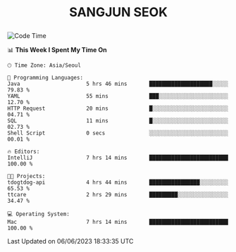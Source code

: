 <h1>
 <p align="center">
   SANGJUN SEOK
 </p>
</h1>

<!--START_SECTION:waka-->
![Code Time](http://img.shields.io/badge/Code%20Time-2%2C617%20hrs%201%20min-blue)

📊 **This Week I Spent My Time On** 

```text
🕑︎ Time Zone: Asia/Seoul

💬 Programming Languages: 
Java                     5 hrs 46 mins       ████████████████████░░░░░   79.83 % 
YAML                     55 mins             ███░░░░░░░░░░░░░░░░░░░░░░   12.70 % 
HTTP Request             20 mins             █░░░░░░░░░░░░░░░░░░░░░░░░   04.71 % 
SQL                      11 mins             █░░░░░░░░░░░░░░░░░░░░░░░░   02.73 % 
Shell Script             0 secs              ░░░░░░░░░░░░░░░░░░░░░░░░░   00.01 % 

🔥 Editors: 
IntelliJ                 7 hrs 14 mins       █████████████████████████   100.00 % 

🐱‍💻 Projects: 
tdogtdog-api             4 hrs 44 mins       ████████████████░░░░░░░░░   65.53 % 
ttcare                   2 hrs 29 mins       █████████░░░░░░░░░░░░░░░░   34.47 % 

💻 Operating System: 
Mac                      7 hrs 14 mins       █████████████████████████   100.00 % 
```


 Last Updated on 06/06/2023 18:33:35 UTC
<!--END_SECTION:waka-->
